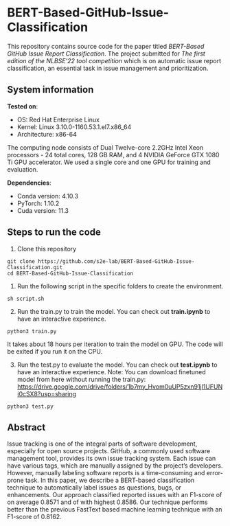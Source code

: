 # BERT-Based-GitHub-Issue-Classification
This repository contains source code for the paper titled *BERT-Based GitHub Issue Report Classification*. The project submitted for *The first edition of the NLBSE’22 tool competition* which is on automatic issue report classification, an essential task in issue management and prioritization.
## System information
**Tested on**:

* OS: Red Hat Enterprise Linux
* Kernel: Linux 3.10.0-1160.53.1.el7.x86_64
* Architecture: x86-64

The computing node consists of Dual Twelve-core 2.2GHz Intel Xeon processors - 24 total cores, 128 GB
RAM, and 4 NVIDIA GeForce GTX 1080 Ti GPU accelerator. We used a single core and one GPU for training and evaluation.

**Dependencies**:
* Conda version: 4.10.3
* PyTorch: 1.10.2
* Cuda version: 11.3
## Steps to run the code
1. Clone this repository
 ```
 git clone https://github.com/s2e-lab/BERT-Based-GitHub-Issue-Classification.git
 cd BERT-Based-GitHub-Issue-Classification
 ```
1. Run the following script in the specific folders to create the environment.

 ```
 sh script.sh
 ```
2. Run the train.py to train the model. You can check out **train.ipynb** to have an interactive experience.
 ```
 python3 train.py
 ```
 It takes about 18 hours per iteration to train the model on GPU. The code will be exited if you run it on the CPU.
 
3. Run the test.py to evaluate the model. You can check out **test.ipynb** to have an interactive experience. Note: You can download finetuned model from here without running the train.py: https://drive.google.com/drive/folders/1b7my_Hvom0uUP5zxn91jl1UFUNi0cSX8?usp=sharing
 ```
 python3 test.py
 ```

## Abstract

Issue tracking is one of the integral parts of software development, especially for open source projects. GitHub, a
commonly used software management tool, provides its own issue tracking system. Each issue can have various tags, which are
manually assigned by the project’s developers. However, manually labeling software reports is a time-consuming and
error-prone task. In this paper, we describe a BERT-based classification technique to automatically label issues as
questions, bugs, or enhancements. Our approach classified reported issues with an F1-score of on average 0.8571 and of with
highest 0.8586. Our technique performs better than the previous FastText based machine learning technique with an F1-score
of 0.8162.
